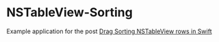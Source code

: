 # NSTableView-Sorting

Example application for the post [Drag Sorting NSTableView rows in Swift](http://bit.boutique/blog/2015/6/8/drag-sorting-nstableview-rows-in-swift)
